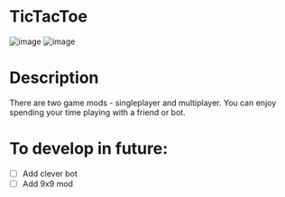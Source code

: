 # TicTacToe

![image](https://user-images.githubusercontent.com/63420603/179810656-b2040040-d421-4b1d-acab-8dd3e0fa2f85.png)
![image](https://user-images.githubusercontent.com/63420603/179810915-1a6546a1-6fb9-41f5-a943-174bf161c157.png)

# Description
There are two game mods - singleplayer and multiplayer. You can enjoy spending your time playing with a friend or bot.

# To develop in future:
- [ ] Add clever bot
- [ ] Add 9x9 mod
